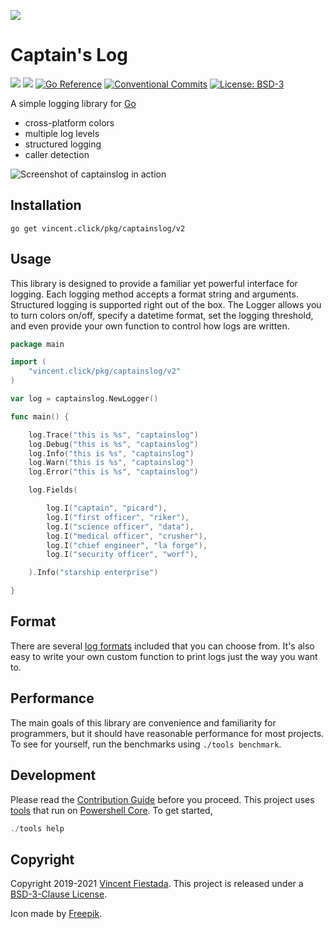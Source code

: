 ![](./icon.svg)

# Captain's Log

[![](https://github.com/vncntx/captainslog/workflows/Unit%20Tests/badge.svg)](https://github.com/vncntx/captainslog/actions?query=workflow%3A%22Unit+Tests%22)
[![](https://github.com/vncntx/captainslog/workflows/Style%20Checks/badge.svg)](https://github.com/vncntx/captainslog/actions?query=workflow%3A%22Style+Checks%22)
[![Go Reference](https://img.shields.io/badge/reference-007d9c.svg?labelColor=16161b&logo=go&logoColor=white)](https://pkg.go.dev/vincent.click/pkg/captainslog/v2?tab=doc)
[![Conventional Commits](https://img.shields.io/badge/commits-conventional-0047ab.svg?labelColor=16161b)](https://conventionalcommits.org)
[![License: BSD-3](https://img.shields.io/github/license/vncntx/captainslog.svg?labelColor=16161b&color=0047ab)](./license)

A simple logging library for [Go](https://golang.org/)

- cross-platform colors
- multiple log levels
- structured logging
- caller detection

![Screenshot of captainslog in action](./assets/demo.png)

## Installation

```
go get vincent.click/pkg/captainslog/v2
```

## Usage

This library is designed to provide a familiar yet powerful interface for logging. Each logging method accepts a format string and arguments. Structured logging is supported right out of the box. The Logger allows you to turn colors on/off, specify a datetime format, set the logging threshold, and even provide your own function to control how logs are written.

```go
package main

import (
	"vincent.click/pkg/captainslog/v2"
)

var log = captainslog.NewLogger()

func main() {

	log.Trace("this is %s", "captainslog")
	log.Debug("this is %s", "captainslog")
	log.Info("this is %s", "captainslog")
	log.Warn("this is %s", "captainslog")
	log.Error("this is %s", "captainslog")

	log.Fields(

		log.I("captain", "picard"),
		log.I("first officer", "riker"),
		log.I("science officer", "data"),
		log.I("medical officer", "crusher"),
		log.I("chief engineer", "la forge"),
		log.I("security officer", "worf"),

	).Info("starship enterprise")

}
```

## Format

There are several [log formats](./docs/format.md) included that you can choose from. It's also easy to write your own custom function to print logs just the way you want to.

## Performance

The main goals of this library are convenience and familiarity for programmers, but it should have reasonable performance for most projects. To see for yourself, run the benchmarks using `./tools benchmark`.

## Development

Please read the [Contribution Guide](./CONTRIBUTING.md) before you proceed. This project uses [tools](https://vincent.click/toolkit) that run on [Powershell Core](https://microsoft.com/PowerShell). To get started,

```ps1
./tools help
```

## Copyright

Copyright 2019-2021 [Vincent Fiestada](mailto:vincent@vincent.click). This project is released under a [BSD-3-Clause License](./license).

Icon made by [Freepik](http://www.freepik.com/).
